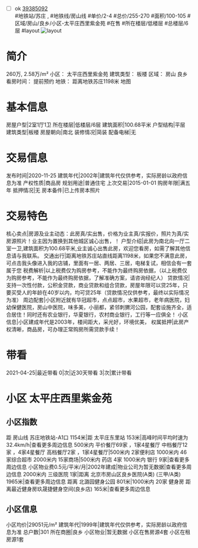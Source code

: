 - [ ] ok [39385092](https://bj.5i5j.com/ershoufang/39385092.html)  
 #地铁站/苏庄 ,  #地铁线/房山线
#单价/2-4 #总价/255-270 #面积/100-105   #区域/房山/良乡/小区-太平庄西里紫金苑 #在售 #所在楼层/低楼层 #总楼层/6层 #layout 
![layout](http://image16.5i5j.com/erp/house/3938/39385092/huxing/e3c2927fc9e20d9706d9a6572ffeb4e5.jpg_P5.jpg) 
# 简介 
 260万,  2.58万/m² 
小区： 太平庄西里紫金苑
建筑类型： 板楼
区域： 房山 良乡
看房时间： 提前预约
地铁： 距离地铁苏庄1198米 地图
# 基本信息 
 房屋户型|2室1厅1卫
所在楼层|低楼层/6层
建筑面积|100.68平米
户型结构|平层
建筑类型|板楼
房屋朝向|南北
装修情况|简装
配备电梯|无
# 交易信息 
 发布时间|2020-11-25
建筑年代|2002年|建筑年代仅供参考，实际房龄以政府信息为准
产权性质|商品房
规划用途|普通住宅
上次交易|2015-01-01
购房年限|满五年
抵押情况|无
房本备件|已上传房本照片
# 交易特色 
 核心卖点|房源及业主动态：此房真/实出售，价格为业主真/实报价，照片为真/实房源照片！业主因为置换到其他城区诚心出售，！
户型介绍|此房为南北向一厅二室一卫,建筑面积为100.68平米,业主诚心出售此房，欢迎您看房，如需了解其他信息请与我联系。
交通出行|距离地铁苏庄站直线距离1198米，如果您不满意此房，可点击我头像进入我的店铺，里面有一居、两居、三居，电梯复试，相信会有一套属于您
税费解析|以上税费仅为购房参考，不能作为最终购房依据，（以上税费仅为购房参考，不能作为最终购房依据，了解准确方案，请咨询经纪人）
贷款情况|支持一次性付款，公积金贷款，商业贷款和组合贷款，房屋年限可以贷25年，只要买受人的年龄在40岁以内，均可贷25年（贷款情况仅供参考，最终以实际情况为准）
周边配套|小区附近就有华冠超市，点点超市，水果超市，老年病医院，妇幼保健医院，房山中医院，味多美，小丽都，紧邻刺猬河公园，配套设施齐全，适合居住！同时还有农业银行，华夏银行，农村商业银行，工行等一应俱全！
小区信息|小区建成年代是2003年，楼间距大，采光好，环境优美，
权属抵押|此房产权清晰，商品房，可办理正常购房所需贷款手续！
# 带看 
 2021-04-25|最近带看	 0|次|近30天带看	 3|次|累计带看
# 小区 太平庄西里紫金苑
## 小区指数 
 距 房山线 苏庄地铁站-A1口 1154米|距 太平庄东里站 153米|高峰时间平均时速为32.4km/h|查看更多周边信息
500米内 平价餐厅69家 ，1家4星餐厅
中档餐厅12家 ，4家4星餐厅
高档餐厅2家 ，1家4星餐厅|500米内 2家便利店
1000米内 46家综合超市
2000米内 15家商场|500米内 药店 4家
1000米内 银行 9家|查看更多周边信息
小区物业费0.5元/平米/月|2002年建成|物业公司为暂无数据|查看更多周边信息
2000米内 三级医院 1家|距离 北京市房山区良乡医院(A类) (三甲/A类) 1965米|查看更多周边信息
距离 北潞园健身公园 801米|1000米内 20家 健身房
距离最近健身房玖晟捷健身空间(良乡店) 165米|查看更多周边信息
## 小区信息 
 小区均价|29051元/m²
建筑年代|1999年|建筑年代仅供参考，实际房龄以政府信息为准
总户数|301
所在商圈|良乡
小区物业|暂无数据
小区在售房源4套
小区在租房源1套
